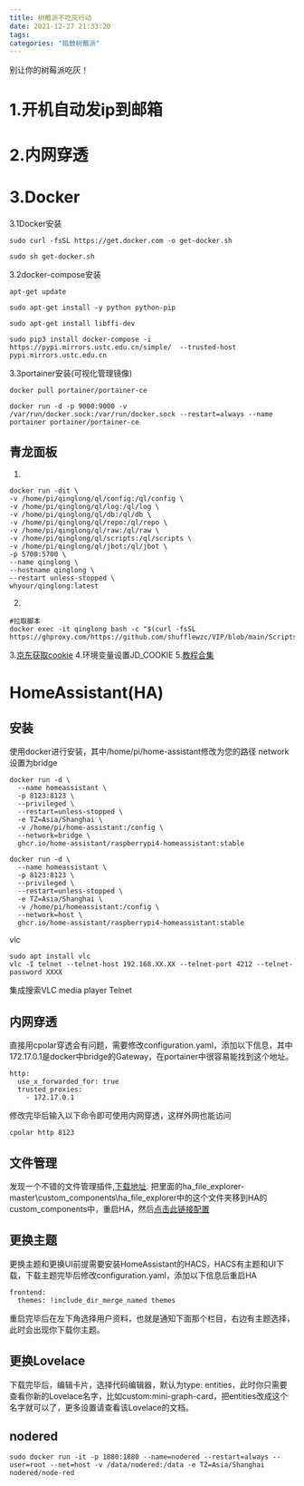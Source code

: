 ```yaml
---
title: 树莓派不吃灰行动
date: 2021-12-27 21:33:20
tags: 
categories: "捣鼓树莓派"
---
```

别让你的树莓派吃灰！
<!--more-->
# 1.开机自动发ip到邮箱

# 2.内网穿透

# 3.Docker
3.1Docker安装
```
sudo curl -fsSL https://get.docker.com -o get-docker.sh
```
```
sudo sh get-docker.sh
```
3.2docker-compose安装
```
apt-get update
```
```
sudo apt-get install -y python python-pip
```
```
sudo apt-get install libffi-dev
```
```
sudo pip3 install docker-compose -i https://pypi.mirrors.ustc.edu.cn/simple/  --trusted-host  pypi.mirrors.ustc.edu.cn
```
3.3portainer安装(可视化管理镜像)
```
docker pull portainer/portainer-ce
```
```
docker run -d -p 9000:9000 -v /var/run/docker.sock:/var/run/docker.sock --restart=always --name portainer portainer/portainer-ce
```

## 青龙面板
1.
```
docker run -dit \
-v /home/pi/qinglong/ql/config:/ql/config \
-v /home/pi/qinglong/ql/log:/ql/log \
-v /home/pi/qinglong/ql/db:/ql/db \
-v /home/pi/qinglong/ql/repo:/ql/repo \
-v /home/pi/qinglong/ql/raw:/ql/raw \
-v /home/pi/qinglong/ql/scripts:/ql/scripts \
-v /home/pi/qinglong/ql/jbot:/ql/jbot \
-p 5700:5700 \
--name qinglong \
--hostname qinglong \
--restart unless-stopped \
whyour/qinglong:latest
```
2.
```
#拉取脚本
docker exec -it qinglong bash -c "$(curl -fsSL https://ghproxy.com/https://github.com/shufflewzc/VIP/blob/main/Scripts/sh/1customCDN.sh)"
```
3.[京东获取cookie](https://bean.m.jd.com/bean/signIndex.action)
4.环境变量设置JD_COOKIE
5.[教程合集](https://www.notion.so/1c598629675145988b43a37998a1604a)
# HomeAssistant(HA)
## 安装
使用docker进行安装，其中/home/pi/home-assistant修改为您的路径 network设置为bridge
```
docker run -d \
  --name homeassistant \
  -p 8123:8123 \
  --privileged \
  --restart=unless-stopped \
  -e TZ=Asia/Shanghai \
  -v /home/pi/home-assistant:/config \
  --network=bridge \
  ghcr.io/home-assistant/raspberrypi4-homeassistant:stable
```
```
docker run -d \
  --name homeassistant \
  -p 8123:8123 \
  --privileged \
  --restart=unless-stopped \
  -e TZ=Asia/Shanghai \
  -v /home/pi/homeassistant:/config \
  --network=host \
  ghcr.io/home-assistant/raspberrypi4-homeassistant:stable
```
vlc
```
sudo apt install vlc
vlc -I telnet --telnet-host 192.168.XX.XX --telnet-port 4212 --telnet-password XXXX
```
集成搜索VLC media player Telnet
## 内网穿透
直接用cpolar穿透会有问题，需要修改configuration.yaml，添加以下信息，其中172.17.0.1是docker中bridge的Gateway，在portainer中很容易能找到这个地址。
```
http:
  use_x_forwarded_for: true
  trusted_proxies:
    - 172.17.0.1
```
修改完毕后输入以下命令即可使用内网穿透，这样外网也能访问
```
cpolar http 8123
```
## 文件管理
发现一个不错的文件管理插件,[下载地址](https://github.com/shaonianzhentan/ha_file_explorer).
把里面的ha_file_explorer-master\custom_components\ha_file_explorer中的这个文件夹移到HA的custom_components中，重启HA，然后[点击此链接配置](https://my.home-assistant.io/redirect/config_flow_start/?domain=ha_file_explorer)
## 更换主题
更换主题和更换UI前提需要安装HomeAssistant的HACS，HACS有主题和UI下载，下载主题完毕后修改configuration.yaml，添加以下信息后重启HA
```
frontend:
  themes: !include_dir_merge_named themes
```
重启完毕后在左下角选择用户资料，也就是通知下面那个栏目，右边有主题选择，此时会出现你下载你主题。
## 更换Lovelace
下载完毕后，编辑卡片，选择代码编辑器，默认为type: entities，此时你只需要查看你新的Lovelace名字，比如custom:mini-graph-card，把entities改成这个名字就可以了，更多设置请查看该Lovelace的文档。
## nodered
```
sudo docker run -it -p 1880:1880 --name=nodered --restart=always --user=root --net=host -v /data/nodered:/data -e TZ=Asia/Shanghai nodered/node-red
```